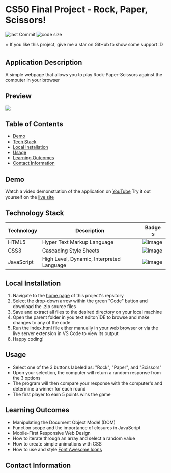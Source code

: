 # CS50 Final Project - Rock, Paper, Scissors!

![last Commit](https://img.shields.io/github/last-commit/brianveebee/rock-paper-scissors)
![code size](https://img.shields.io/github/languages/code-size/brianveebee/rock-paper-scissors)

:star: If you like this project, give me a star on GitHub to show some support :D

## Application Description

A simple webpage that allows you to play Rock-Paper-Scissors against the computer in your browser

## Preview

![](https://user-images.githubusercontent.com/80178792/186989728-3c9b12f6-9f94-4da0-93a3-2f1e9d8d0bba.gif)

## Table of Contents

* [Demo](#demo)
* [Tech Stack](#tech-stack)
* [Local Installation](#local-installation)
* [Usage](#usage)
* [Learning Outcomes](#learning-outcomes)
* [Contact Information](#contact-information)

## Demo

Watch a video demonstration of the application on [YouTube](https://youtu.be/IF2B3qTtbH8)
Try it out yourself on the [live site](https://rock-paper-scissors.brianveebee.repl.co/)

## Technology Stack

| Technology | Description                               | Badge ↘️ |
|------------|-------------------------------------------|--------|
| HTML5      | Hyper Text Markup Language                | ![image](https://img.shields.io/badge/HTML5-E34F26?style=for-the-badge&logo=html5&logoColor=white) |
| CSS3       | Cascading Style Sheets                    | ![image](https://img.shields.io/badge/CSS3-1572B6?style=for-the-badge&logo=css3&logoColor=white)   |
| JavaScript | High Level, Dynamic, Interpreted Language | ![image](https://img.shields.io/badge/JavaScript-323330?style=for-the-badge&logo=javascript&logoColor=F7DF1E) |

## Local Installation

1. Navigate to the [home page](https://github.com/brianveebee/rock-paper-scissors) of this project's repsitory
2. Select the drop-down arrow within the green "Code" button and download the .zip source files
3. Save and extract all files to the desired directory on your local machine
4. Open the parent folder in you text editor/IDE to browse and make changes to any of the code
5. Run the index.html file either manually in your web browser or via the live server extension in VS Code to view its output
6. Happy coding!

## Usage

* Select one of the 3 buttons labeled as: "Rock", "Paper", and "Scissors"
* Upon your selection, the computer will return a random response from the 3 options
* The program will then compare your response with the computer's and determine a winner for each round
* The first player to earn 5 points wins the game

## Learning Outcomes

* Manipulating the Document Object Model (DOM)
* Function scope and the importance of closures in JavaScript
* Mobile-First Responsive Web Design
* How to iterate through an array and select a random value
* How to create simple animations with CSS
* How to use and style [Font Awesome Icons](https://fontawesome.com/)

## Contact Information
